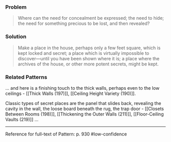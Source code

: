 ### Problem
>Where can the need for concealment be expressed; the need to hide; the need for something precious to be lost, and then revealed?

### Solution
>Make a place in the house, perhaps only a few feet square, which is kept locked and secret; a place which is virtually impossible to discover—until you have been shown where it is; a place where the archives of the house, or other more potent secrets, might be kept.

### Related Patterns
... and here is a finishing touch to the thick walls, perhaps even to the low ceilings - [[Thick Walls (197)]], [[Ceiling Height Variety (190)]].

Classic types of secret places are the panel that slides back, revealing the cavity in the wall, the loose board beneath the rug, the trap door - [[Closets Between Rooms (198)]], [[Thickening the Outer Walls (211)]], [[Floor-Ceiling Vaults (219)]] ...

---
Reference for full-text of Pattern: p. 930 #low-confidence